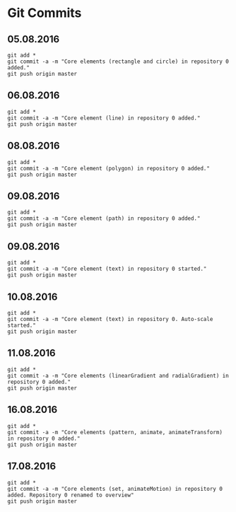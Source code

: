 # Git Commits

## 05.08.2016
```
git add * 
git commit -a -m "Core elements (rectangle and circle) in repository 0 added." 
git push origin master 
```
## 06.08.2016
```
git add * 
git commit -a -m "Core element (line) in repository 0 added." 
git push origin master
```
## 08.08.2016
```
git add * 
git commit -a -m "Core element (polygon) in repository 0 added." 
git push origin master 
```
## 09.08.2016
```
git add * 
git commit -a -m "Core element (path) in repository 0 added." 
git push origin master
```
## 09.08.2016
```
git add * 
git commit -a -m "Core element (text) in repository 0 started." 
git push origin master
```
## 10.08.2016
```
git add * 
git commit -a -m "Core element (text) in repository 0. Auto-scale started." 
git push origin master
```

## 11.08.2016
```
git add * 
git commit -a -m "Core elements (linearGradient and radialGradient) in repository 0 added." 
git push origin master
```

## 16.08.2016
```
git add * 
git commit -a -m "Core elements (pattern, animate, animateTransform) in repository 0 added." 
git push origin master
```

## 17.08.2016
```
git add * 
git commit -a -m "Core elements (set, animateMotion) in repository 0 added. Repository 0 renamed to overview" 
git push origin master
```
